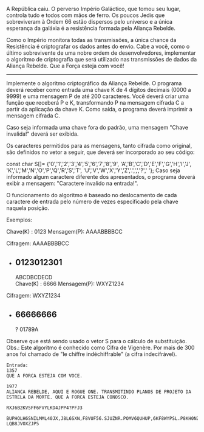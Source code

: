 A República caiu. O perverso Império Galáctico, que tomou seu lugar, controla tudo e todos com mãos de ferro. Os poucos Jedis que sobreviveram à Ordem 66 estão dispersos pelo universo e a única esperança da galáxia é a resistência formada pela Aliança Rebelde.

Como o Império monitora todas as transmissões, a única chance da Resistência é criptografar os dados antes do envio. Cabe a você, como o último sobrevivente de uma nobre ordem de desenvolvedores, implementar o algoritmo de criptografia que será utilizado nas transmissões de dados da Aliança Rebelde. Que a Força esteja com você!

****

Implemente o algoritmo criptográfico da Aliança Rebelde. O programa deverá receber como entrada uma chave K de 4 dígitos decimais (0000 a 9999) e uma mensagem P de até 200 caracteres. Você deverá criar uma função que receberá P e K, transformando P na mensagem cifrada C a partir da aplicação da chave K. Como saída, o programa deverá imprimir a mensagem cifrada C.

Caso seja informada uma chave fora do padrão, uma mensagem "Chave invalida!" deverá ser exibida.​

Os caracteres permitidos para as mensagens, tanto cifrada como original, são definidos no vetor a seguir, que deverá ser incorporado ao seu código:

const char S[]=
    {'0','1','2','3','4','5','6','7','8','9',
     'A','B','C','D','E','F','G','H','I','J',
     'K','L','M','N','O','P','Q','R','S','T',
     'U','V','W','X','Y','Z','.',',','?',' '};
Caso seja informado algum caractere diferente dos apresentados, o programa deverá exibir a mensagem: "Caractere invalido na entrada!".

O funcionamento do algoritmo é baseado no deslocamento de cada caractere de entrada pelo número de vezes especificado pela chave naquela posição.

Exemplos:

Chave(K)   : 0123
Mensagem(P): AAAABBBBCC

Cifragem:
   AAAABBBBCC
 + 0123012301
   ----------
   ABCDBCDECD   
Chave(K)   : 6666
Mensagem(P): WXYZ1234

Cifragem:
   WXYZ1234
 + 66666666
   --------
   ? 01789A

Observe que está sendo usado o vetor S para o cálculo de substituição. 
Obs.: Este algoritmo é conhecido como Cifra de Vigenère. Por mais de 300 anos foi chamado de "le chiffre indéchiffrable" (a cifra indecifrável).

```
Entrada:
1357
QUE A FORCA ESTEJA COM VOCE.

1977
ALIANCA REBELDE, AQUI E ROGUE ONE. TRANSMITINDO PLANOS DE PROJETO DA ESTRELA DA MORTE. QUE A FORCA ESTEJA CONOSCO.
```

```
RXJ6B2KVSFF6FVYLKD4JPP4?PFJ3

BUPHOLH6SNILMML40JX,J8L6SXN,F8VUF56.SJUZNR.POMV6QUHUP,6KF8WYPSL.P8KH0NZ.SNSH0MH6NXY.F56XVN6H0OVYDJ6LT?LQB8JVOXZJP5
```